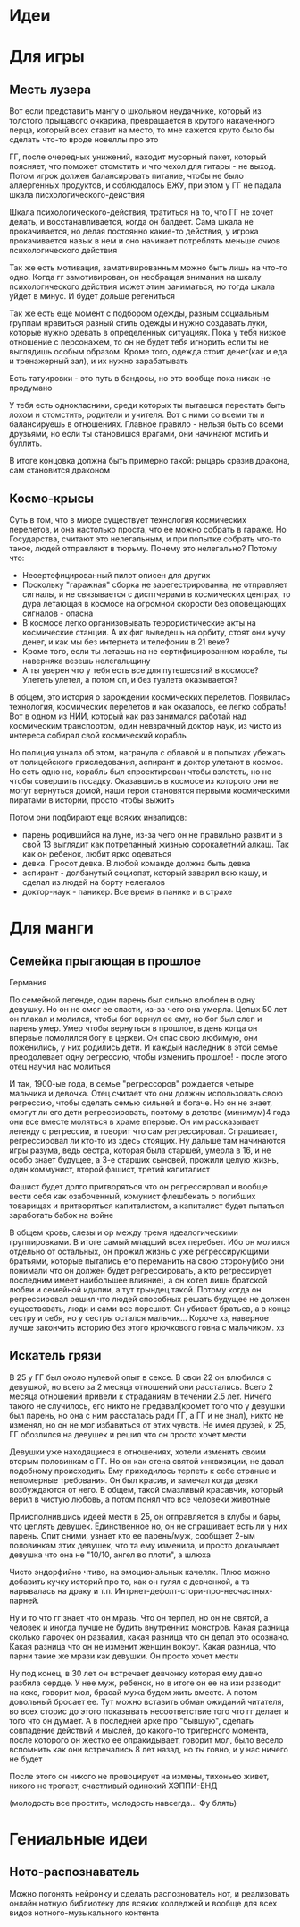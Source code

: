 # Идеи

# Для игры

## Месть лузера

Вот если представить мангу о школьном неудачнике, который из толстого прыщавого очкарика, превращается в крутого накаченного перца, который всех ставит на место, то мне кажется круто было бы сделать что-то вроде новеллы про это

ГГ, после очередных унижений, находит мусорный пакет, который поясняет, что поможет отомстить и что чехол для гитары - не выход. Потом игрок должен балансировать питание, чтобы не было аллергенных продуктов, и соблюдалось БЖУ, при этом у ГГ не падала шкала писхологического-действия

Шкала психологического-действия, тратиться на то, что ГГ не хочет делать, и восстанавливается, когда он балдеет. Сама шкала не прокачивается, но делая постоянно какие-то действия, у игрока прокачивается навык в нем и оно начинает потреблять меньше очков психологического действия

Так же есть мотивация, замативированным можно быть лишь на что-то одно. Когда гг замотивирован, он необращая внимания на шкалу психологического действия может этим заниматься, но тогда шкала уйдет в минус. И будет дольше регениться

Так же есть еще момент с подбором одежды, разным социальным группам нравиться разный стиль одежды и нужно создавать луки, которые нужно одевать в определенных ситуациях. Пока у тебя низкое отношение с персонажем, то он не будет тебя игнорить если ты не выглядишь особым образом. Кроме того, одежда стоит денег(как и еда и тренажерный зал), и их нужно зарабатывать

Есть татуировки - это путь в бандосы, но это вообще пока никак не продумано

У тебя есть однокласники, среди которых ты пытаешся перестать быть лохом и отомстить, родители и учителя. Вот с ними со всеми ты и балансируешь в отношениях. Главное правило - нельзя быть со всеми друзьями, но если ты становишся врагами, они начинают мстить и буллить.

В итоге концовка должна быть примерно такой: рыцарь сразив дракона, сам становится драконом

## Космо-крысы

Суть в том, что в миоре существует технология космических перелетов, и она настолько проста, что ее можно собрать в гараже. Но Государства, считают это нелегальным, и при попытке собрать что-то такое, людей отправляют в тюрьму. Почему это нелегально? Потому что:

-   Несертефицированный пилот описен для других
-   Поскольку "гаражная" сборка не зарегестрированна, не отправляет сигналы, и не связывается с дисптчерами в космических центрах, то дура летающая в космосе на огромной скорости без оповещающих сигналов - опасна
-   В космосе легко организовывать террористические акты на космические станции. А их фиг выведешь на орбиту, стоят они кучу денег, и как мы без интернета и телефонии в 21 веке?
-   Кроме того, если ты летаешь на не сертифицированном корабле, ты наверняка везешь нелегальщину
-   А ты уверен что у тебя есть все для путешесвтий в космосе? Улететь улетел, а потом оп, и без туалета оказывается?

В общем, это история о зарождении космических перелетов. Появилась технология, космических перелетов и как оказалось, ее легко собрать! Вот в одном из НИИ, который как раз занимался работай над космическим транспортом, один невзрачный доктор наук, из чисто из интереса собирал свой космический корабль

Но полиция узнала об этом, нагрянула с облавой и в попытках убежать от полицейского приследования, аспирант и доктор улетают в космос. Но есть одно но, корабль был спроектирован чтобы взлететь, но не чтобы совершить посадку. Оказавшись в космосе из которого они не могут вернуться домой, наши герои становятся первыми космическими пиратами в истории, просто чтобы выжить

Потом они подбирают еще всяких инвалидов:

-   парень родившийся на луне, из-за чего он не правильно развит и в свой 13 выглядит как потрепанный жизнью сорокалетний алкаш. Так как он ребенок, любит ярко одеваться
-   девка. Просот девка. В любой команде должна быть девка
-   аспирант - долбанутый социопат, который заварил всю кашу, и сделал из людей на борту нелегалов
-   доктор-наук - паникер. Все время в панике и в страхе

# Для манги

## Семейка прыгающая в прошлое

Германия

По семейной легенде, один парень был сильно влюблен в одну девушку. Но он не смог ее спасти, из-за чего она умерла. Целых 50 лет он плакал и молился, чтобы бог вернул ее ему, но бог был слеп и парень умер. Умер чтобы вернуться в прошлое, в день когда он впервые помолился богу в церкви. Он спас свою любимую, они поженились, у них родились дети. И каждый наследник в этой семье преодолевает одну регрессию, чтобы изменить прошлое! - после этого отец научил нас молиться

И так, 1900-ые года, в семье "регрессоров" рождается четыре мальчика и девочка. Отец считает что они должны использовать свою регрессию, чтобы сделать семью сильней и богаче. Но он не знает, смогут ли его дети регрессировать, поэтому в детстве (минимум)4 года они все вместе моляться в храме впервые. Он им рассказывает легенду о регрессии, и говорит что сам регрессировал. Спрашивает, регрессировал ли кто-то из здесь стоящих. Ну дальше там начинаются игры разума, ведь сестра, которая была старшей, умерла в 16, и не особо знает будущее, а 3-е старших сыновей, прожили целую жизнь, один коммунист, второй фашист, третий капиталист

Фашист будет долго притворяться что он регрессировал и вообще вести себя как озабоченный, комунист флешбекать о погибших товарищах и притворяться капиталистом, а капиталист будет пытаться заработать бабок на войне

В общем кровь, слезы и ор между тремя идеалогическими группировками. В итоге самый младший всех перебьет. Ибо он молился отдельно от остальных, он прожил жизнь с уже регрессирующими братьями, которые пытались его переманить на свою сторону(ибо они понимали что он должен будет регрессировать, а кто регрессирует последним имеет наибольшее влияние), а он хотел лишь братской любви и семейной идилии, а тут трындец такой. Потому когда он регрессировал решил что людей способных решать будущее не должен существовать, люди и сами все порешют. Он убивает братьев, а в конце сестру и себя, но у сестры остался мальчик... Короче хз, наверное лучше закончить историю без этого крючкового говна с мальчиком. хз

## Искатель грязи

В 25 у ГГ был около нулевой опыт в сексе. В свои 22 он влюбился с девушкой, но всего за 2 месяца отношений они расстались. Всего 2 месяца отношений привели к страданиям в течении 2.5 лет. Ничего такого не случилось, его никто не предавал(кромет того что у девушки был парень, но она с ним рассталась ради ГГ, а ГГ и не знал), никто не изменял, но он не мог избавиться от этих чувств. Не имея друзей, к 25, ГГ обозлился на девушек и решил что он просто хочет мести

Девушки уже находящиеся в отношениях, хотели изменить своим вторым половинкам с ГГ. Но он как стена святой инквизиции, не давал подобному происходить. Ему приходилось терпеть к себе страные и непомерные требования. Он был красив, и замечал когда девки возбуждаются от него. В общем, такой смазливый красавчик, который верил в чистую любовь, а потом понял что все человеки животные

Приисполнившись идеей мести в 25, он отправляется в клубы и бары, что цеплять девушек. Единственное но, он не спрашивает есть ли у них парень. Спит сними, узнает кто ее парень/муж, сообщает 2-ым половинкам этих девушек, что та ему изменила, и просто доказывает девушка что она не "10/10, ангел во плоти", а шлюха

Чисто эндорфийно чтиво, на эмоциональных качелях. Плюс можно добавить кучку историй про то, как он гулял с девченкой, а та нарывалась на драку и т.п. Интрнет-дефолт-стори-про-несчастных-парней.

Ну и то что гг знает что он мразь. Что он терпел, но он не святой, а человек и иногда лучше не будить внутренних монстров. Какая разница сколько парочек он развалил, какая разница что он делал это осознано. Какая разница что он не изменит женщин вокруг. Какая разница, что парни такие же мрази как девушки. Он просто хочет мести

Ну под конец, в 30 лет он встречает девчонку которая ему давно разбила сердце. У нее муж, ребенок, но в итоге он ее на изи разводит на кекс, говорит мол, брасай мужа будем жить вместе. А потом довольный бросает ее. Тут можно вставить обман ожиданий читателя, во всех сторис до этого показывать несоответствие того что гг делает и того что он думает. А в последней арке про "бывшую", сделать совпадение действий и мыслей, до какого-то тригерного момента, после которого он жестко ее опракидывает, говорит мол, было весело вспомнить как они встречались 8 лет назад, но ты говно, и у нас ничего не будет

После этого он никого не провоцирует на измены, тихоньео живет, никого не трогает, счастливый одинокий ХЭППИ-ЕНД

(молодость все простить, молодость навсегда... Фу блять)

# Гениальные идеи

## Ното-распознаватель

Можно погонять нейронку и сделать распознователь нот, и реализовать онлайн нотную библиотеку для всяких колледжей и вообще для всех видов нотного-музыкального контента
